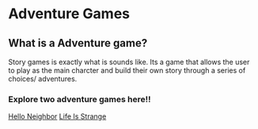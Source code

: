 # Adventure Games

## What is a Adventure game?
Story games is exactly what is sounds like. Its a game that allows the user to play as the main charcter and build their own story through a series of choices/ adventures.

### Explore two adventure games here!!
[Hello Neighbor](helloneigh/neighbor.md) [Life Is Strange](strangelife/strangelife.md)


